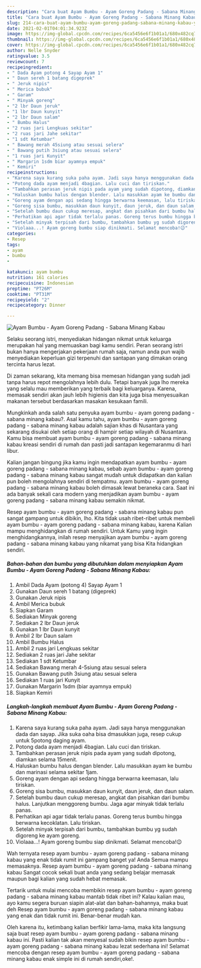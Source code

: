 ```yaml
---
description: "Cara buat Ayam Bumbu - Ayam Goreng Padang - Sabana Minang Kabau yang enak Untuk Jualan"
title: "Cara buat Ayam Bumbu - Ayam Goreng Padang - Sabana Minang Kabau yang enak Untuk Jualan"
slug: 214-cara-buat-ayam-bumbu-ayam-goreng-padang-sabana-minang-kabau-yang-enak-untuk-jualan
date: 2021-02-01T04:01:34.923Z
image: https://img-global.cpcdn.com/recipes/6ca5456e6f1b01a1/680x482cq70/ayam-bumbu-ayam-goreng-padang-sabana-minang-kabau-foto-resep-utama.jpg
thumbnail: https://img-global.cpcdn.com/recipes/6ca5456e6f1b01a1/680x482cq70/ayam-bumbu-ayam-goreng-padang-sabana-minang-kabau-foto-resep-utama.jpg
cover: https://img-global.cpcdn.com/recipes/6ca5456e6f1b01a1/680x482cq70/ayam-bumbu-ayam-goreng-padang-sabana-minang-kabau-foto-resep-utama.jpg
author: Nelle Snyder
ratingvalue: 3.5
reviewcount: 7
recipeingredient:
- " Dada Ayam potong 4 Sayap Ayam 1"
- " Daun sereh 1 batang digeprek"
- " Jeruk nipis"
- " Merica bubuk"
- " Garam"
- " Minyak goreng"
- "2 lbr Daun jeruk"
- "1 lbr Daun kunyit"
- "2 lbr Daun salam"
- " Bumbu Halus"
- "2 ruas jari Lengkuas sekitar"
- "2 ruas jari Jahe sekitar"
- "1 sdt Ketumbar"
- " Bawang merah 45siung atau sesuai selera"
- " Bawang putih 3siung atau sesuai selera"
- "1 ruas jari Kunyit"
- " Margarin 1sdm biar ayamnya empuk"
- " Kemiri"
recipeinstructions:
- "Karena saya kurang suka paha ayam. Jadi saya hanya menggunakan dada dan sayap. Jika suka oaha bisa dmasukkan juga, resep cukup untuk 5potong daging ayam."
- "Potong dada ayam menjadi 4bagian. Lalu cuci dan tiriskan."
- "Tambahkan perasan jeruk nipis pada ayam yang sudah dipotong, diamkan selama 15menit."
- "Haluskan bumbu halus dengan blender. Lalu masukkan ayam ke bumbu dan marinasi selama sekitar 1jam."
- "Goreng ayam dengan api sedang hingga berwarna keemasan, lalu tiriskan."
- "Goreng sisa bumbu, masukkan daun kunyit, daun jeruk, dan daun salam."
- "Setelah bumbu daun cukup meresap, angkat dan pisahkan dari bumbu halus. Lanjutkan menggoreng bumbu. Jaga agar minyak tidak terlalu panas."
- "Perhatikan api agar tidak terlalu panas. Goreng terus bumbu hingga berwarna kecoklatan. Lalu tiriskan."
- "Setelah minyak terpisah dari bumbu, tambahkan bumbu yg sudah digoreng ke ayam goreng."
- "Violaaa...! Ayam goreng bumbu siap dinikmati. Selamat mencoba!😉"
categories:
- Resep
tags:
- ayam
- bumbu
- 

katakunci: ayam bumbu  
nutrition: 161 calories
recipecuisine: Indonesian
preptime: "PT26M"
cooktime: "PT31M"
recipeyield: "2"
recipecategory: Dinner

---
```



![Ayam Bumbu - Ayam Goreng Padang - Sabana Minang Kabau](https://img-global.cpcdn.com/recipes/6ca5456e6f1b01a1/680x482cq70/ayam-bumbu-ayam-goreng-padang-sabana-minang-kabau-foto-resep-utama.jpg)

Selaku seorang istri, menyediakan hidangan nikmat untuk keluarga merupakan hal yang memuaskan bagi kamu sendiri. Peran seorang istri bukan hanya mengerjakan pekerjaan rumah saja, namun anda pun wajib menyediakan keperluan gizi terpenuhi dan santapan yang dimakan orang tercinta harus lezat.

Di zaman  sekarang, kita memang bisa memesan hidangan yang sudah jadi tanpa harus repot mengolahnya lebih dulu. Tetapi banyak juga lho mereka yang selalu mau memberikan yang terbaik bagi keluarganya. Karena, memasak sendiri akan jauh lebih higienis dan kita juga bisa menyesuaikan makanan tersebut berdasarkan masakan kesukaan famili. 



Mungkinkah anda salah satu penyuka ayam bumbu - ayam goreng padang - sabana minang kabau?. Asal kamu tahu, ayam bumbu - ayam goreng padang - sabana minang kabau adalah sajian khas di Nusantara yang sekarang disukai oleh setiap orang di hampir setiap wilayah di Nusantara. Kamu bisa membuat ayam bumbu - ayam goreng padang - sabana minang kabau kreasi sendiri di rumah dan pasti jadi santapan kegemaranmu di hari libur.

Kalian jangan bingung jika kamu ingin mendapatkan ayam bumbu - ayam goreng padang - sabana minang kabau, sebab ayam bumbu - ayam goreng padang - sabana minang kabau sangat mudah untuk didapatkan dan kalian pun boleh mengolahnya sendiri di tempatmu. ayam bumbu - ayam goreng padang - sabana minang kabau boleh dimasak lewat beraneka cara. Saat ini ada banyak sekali cara modern yang menjadikan ayam bumbu - ayam goreng padang - sabana minang kabau semakin nikmat.

Resep ayam bumbu - ayam goreng padang - sabana minang kabau pun sangat gampang untuk dibikin, lho. Kita tidak usah ribet-ribet untuk membeli ayam bumbu - ayam goreng padang - sabana minang kabau, karena Kalian mampu menghidangkan di rumah sendiri. Untuk Kamu yang ingin menghidangkannya, inilah resep menyajikan ayam bumbu - ayam goreng padang - sabana minang kabau yang nikamat yang bisa Kita hidangkan sendiri.

<!--inarticleads1-->

##### Bahan-bahan dan bumbu yang dibutuhkan dalam menyiapkan Ayam Bumbu - Ayam Goreng Padang - Sabana Minang Kabau:

1. Ambil  Dada Ayam (potong 4) Sayap Ayam 1
1. Gunakan  Daun sereh 1 batang (digeprek)
1. Gunakan  Jeruk nipis
1. Ambil  Merica bubuk
1. Siapkan  Garam
1. Sediakan  Minyak goreng
1. Sediakan 2 lbr Daun jeruk
1. Gunakan 1 lbr Daun kunyit
1. Ambil 2 lbr Daun salam
1. Ambil  Bumbu Halus
1. Ambil 2 ruas jari Lengkuas sekitar
1. Sediakan 2 ruas jari Jahe sekitar
1. Sediakan 1 sdt Ketumbar
1. Sediakan  Bawang merah 4-5siung atau sesuai selera
1. Gunakan  Bawang putih 3siung atau sesuai selera
1. Sediakan 1 ruas jari Kunyit
1. Gunakan  Margarin 1sdm (biar ayamnya empuk)
1. Siapkan  Kemiri




<!--inarticleads2-->

##### Langkah-langkah membuat Ayam Bumbu - Ayam Goreng Padang - Sabana Minang Kabau:

1. Karena saya kurang suka paha ayam. Jadi saya hanya menggunakan dada dan sayap. Jika suka oaha bisa dmasukkan juga, resep cukup untuk 5potong daging ayam.
1. Potong dada ayam menjadi 4bagian. Lalu cuci dan tiriskan.
1. Tambahkan perasan jeruk nipis pada ayam yang sudah dipotong, diamkan selama 15menit.
1. Haluskan bumbu halus dengan blender. Lalu masukkan ayam ke bumbu dan marinasi selama sekitar 1jam.
1. Goreng ayam dengan api sedang hingga berwarna keemasan, lalu tiriskan.
1. Goreng sisa bumbu, masukkan daun kunyit, daun jeruk, dan daun salam.
1. Setelah bumbu daun cukup meresap, angkat dan pisahkan dari bumbu halus. Lanjutkan menggoreng bumbu. Jaga agar minyak tidak terlalu panas.
1. Perhatikan api agar tidak terlalu panas. Goreng terus bumbu hingga berwarna kecoklatan. Lalu tiriskan.
1. Setelah minyak terpisah dari bumbu, tambahkan bumbu yg sudah digoreng ke ayam goreng.
1. Violaaa...! Ayam goreng bumbu siap dinikmati. Selamat mencoba!😉




Wah ternyata resep ayam bumbu - ayam goreng padang - sabana minang kabau yang enak tidak rumit ini gampang banget ya! Anda Semua mampu memasaknya. Resep ayam bumbu - ayam goreng padang - sabana minang kabau Sangat cocok sekali buat anda yang sedang belajar memasak maupun bagi kalian yang sudah hebat memasak.

Tertarik untuk mulai mencoba membikin resep ayam bumbu - ayam goreng padang - sabana minang kabau mantab tidak ribet ini? Kalau kalian mau, ayo kamu segera buruan siapin alat-alat dan bahan-bahannya, maka buat deh Resep ayam bumbu - ayam goreng padang - sabana minang kabau yang enak dan tidak rumit ini. Benar-benar mudah kan. 

Oleh karena itu, ketimbang kalian berfikir lama-lama, maka kita langsung saja buat resep ayam bumbu - ayam goreng padang - sabana minang kabau ini. Pasti kalian tak akan menyesal sudah bikin resep ayam bumbu - ayam goreng padang - sabana minang kabau lezat sederhana ini! Selamat mencoba dengan resep ayam bumbu - ayam goreng padang - sabana minang kabau enak simple ini di rumah sendiri,oke!.


